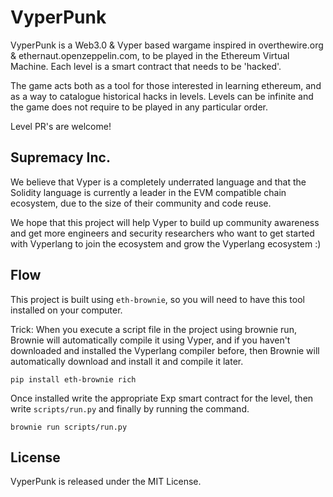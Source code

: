 # VyperPunk

VyperPunk is a Web3.0 & Vyper based wargame inspired in overthewire.org & ethernaut.openzeppelin.com, to be played in the Ethereum Virtual Machine. Each level is a smart contract that needs to be 'hacked'.

The game acts both as a tool for those interested in learning ethereum, and as a way to catalogue historical hacks in levels. Levels can be infinite and the game does not require to be played in any particular order.

Level PR's are welcome!

## Supremacy Inc.

We believe that Vyper is a completely underrated language and that the Solidity language is currently a leader in the EVM compatible chain ecosystem, due to the size of their community and code reuse. 

We hope that this project will help Vyper to build up community awareness and get more engineers and security researchers who want to get started with Vyperlang to join the ecosystem and grow the Vyperlang ecosystem :)

## Flow

This project is built using `eth-brownie`, so you will need to have this tool installed on your computer.

Trick: When you execute a script file in the project using brownie run, Brownie will automatically compile it using Vyper, and if you haven't downloaded and installed the Vyperlang compiler before, then Brownie will automatically download and install it and compile it later.

```
pip install eth-brownie rich
```

Once installed write the appropriate Exp smart contract for the level, then write `scripts/run.py` and finally by running the command.

```
brownie run scripts/run.py
```

## License

VyperPunk is released under the MIT License.